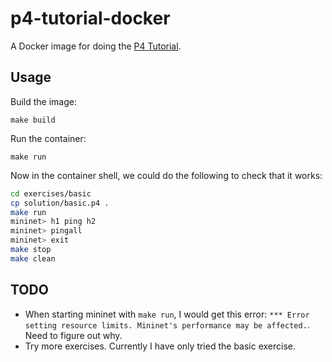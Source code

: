 # p4-tutorial-docker
A Docker image for doing the [P4 Tutorial](https://github.com/p4lang/tutorials).

## Usage

Build the image:
```
make build
```

Run the container:
```
make run
```

Now in the container shell, we could do the following to check that it works:
```bash
cd exercises/basic
cp solution/basic.p4 .
make run
mininet> h1 ping h2
mininet> pingall
mininet> exit
make stop
make clean
```

## TODO

- When starting mininet with `make run`, I would get this error: `*** Error setting resource limits. Mininet's performance may be affected.`. Need to figure out why.
- Try more exercises. Currently I have only tried the basic exercise.
